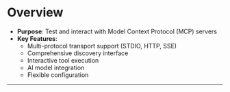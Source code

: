 # Overview

- **Purpose**: Test and interact with Model Context Protocol (MCP) servers
- **Key Features**:
  - Multi-protocol transport support (STDIO, HTTP, SSE)
  - Comprehensive discovery interface
  - Interactive tool execution
  - AI model integration
  - Flexible configuration

---
